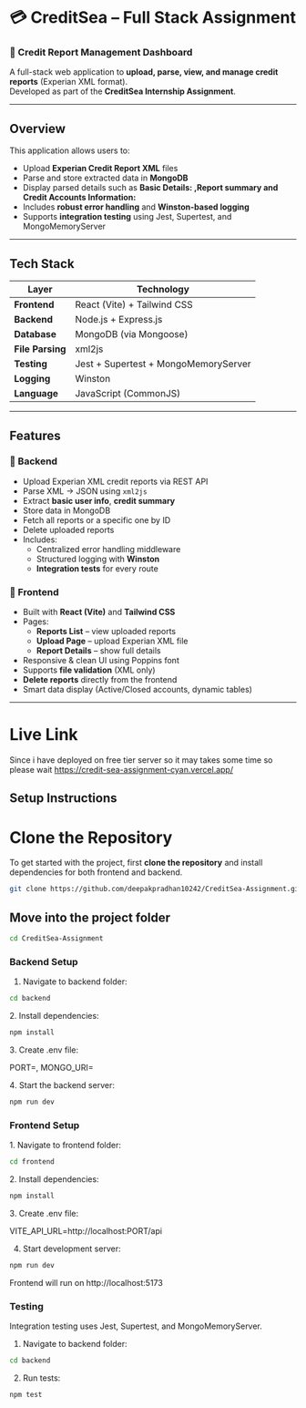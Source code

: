 # 💳 CreditSea – Full Stack Assignment

### 🚀 Credit Report Management Dashboard

A full-stack web application to **upload, parse, view, and manage credit reports** (Experian XML format).  
Developed as part of the **CreditSea Internship Assignment**.

---

##  Overview

This application allows users to:

- Upload **Experian Credit Report XML** files
- Parse and store extracted data in **MongoDB**
- Display parsed details such as **Basic Details: ,Report summary and Credit Accounts Information:**
- Includes **robust error handling** and **Winston-based logging**
- Supports **integration testing** using Jest, Supertest, and MongoMemoryServer

---

##  Tech Stack

| Layer | Technology |
|-------|-------------|
| **Frontend** | React (Vite) + Tailwind CSS |
| **Backend** | Node.js + Express.js |
| **Database** | MongoDB (via Mongoose) |
| **File Parsing** | xml2js |
| **Testing** | Jest + Supertest + MongoMemoryServer |
| **Logging** | Winston |
| **Language** | JavaScript (CommonJS) |

---

##  Features

### 🔹 Backend
- Upload Experian XML credit reports via REST API
- Parse XML → JSON using `xml2js`
- Extract **basic user info**, **credit summary**
- Store data in MongoDB
- Fetch all reports or a specific one by ID
- Delete uploaded reports
- Includes:
  - Centralized error handling middleware
  - Structured logging with **Winston**
  - **Integration tests** for every route

### 🔹 Frontend
- Built with **React (Vite)** and **Tailwind CSS**
- Pages:
  - **Reports List** – view uploaded reports
  - **Upload Page** – upload Experian XML file
  - **Report Details** – show full details
- Responsive & clean UI using Poppins font
- Supports **file validation** (XML only)
- **Delete reports** directly from the frontend
- Smart data display (Active/Closed accounts, dynamic tables)

---
#  Live Link
Since i have deployed on free tier server so it may takes some time so please wait
https://credit-sea-assignment-cyan.vercel.app/

##  Setup Instructions

# Clone the Repository

To get started with the project, first **clone the repository** and install dependencies for both frontend and backend.

```bash
git clone https://github.com/deepakpradhan10242/CreditSea-Assignment.git
```
## Move into the project folder
```bash
cd CreditSea-Assignment
```

###  Backend Setup

1. Navigate to backend folder:
```bash
cd backend
```

2️. Install dependencies:
```bash
npm install
```

3️. Create .env file:

PORT=,
MONGO_URI=


4️. Start the backend server:
```bash
npm run dev
```

### Frontend Setup

1️. Navigate to frontend folder:
```bash
cd frontend
```


2️. Install dependencies:
```bash
npm install
```
3️. Create .env file:

VITE_API_URL=http://localhost:PORT/api

4. Start development server:
```bash
npm run dev
```
Frontend will run on http://localhost:5173

### Testing
Integration testing uses Jest, Supertest, and MongoMemoryServer.

1. Navigate to backend folder:
```bash
cd backend
```

2. Run tests:
```bash
npm test
```